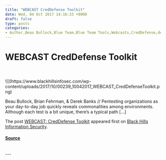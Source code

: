 ```yaml
---
title: "WEBCAST CredDefense Toolkit"
date: Wed, 04 Oct 2017 14:16:33 +0000
draft: false
type: posts
categories: 
- Author,Beau Bullock,Blue Team,Blue Team Tools,Webcasts,CredDefense,defense,defensive tool,Pentesting,tool,toolkit
---
```

# WEBCAST CredDefense Toolkit

<br/>

<br/>
![](https://www.blackhillsinfosec.com/wp-content/uploads/2017/10/00239_10042017_WEBCAST_CredDefenseToolkit.png)

Beau Bullock, Brian Fehrman, & Derek Banks // Pentesting organizations as your day-to-day job quickly reveals commonalities among environments. Although each test is a bit unique, there’s a typical path \[…\]

The post [WEBCAST: CredDefense Toolkit](https://www.blackhillsinfosec.com/webcast-creddefense-toolkit/) appeared first on [Black Hills Information Security](https://www.blackhillsinfosec.com).

#### [Source](https://www.blackhillsinfosec.com/webcast-creddefense-toolkit/)

<br/>
---
